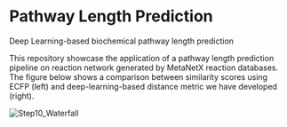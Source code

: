 # Pathway Length Prediction
Deep Learning-based biochemical pathway length prediction

This repository showcase the application of a pathway length prediction pipeline on reaction network generated by MetaNetX reaction databases. The figure below shows a comparison between similarity scores using ECFP (left) and deep-learning-based distance metric we have developed (right).


![Step10_Waterfall](https://user-images.githubusercontent.com/47986787/224824099-74d635dd-26fb-41ca-b9d6-273e61ed618f.png)
